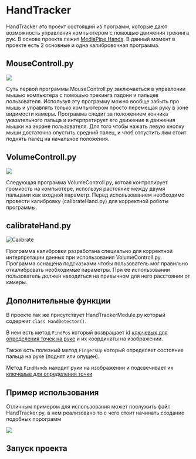 # HandTracker
HandTracker это проект состоящий из программ, которые дают возможность управления компьютером с помощью движения трекинга рук. В основе проекта лежит [MediaPipe Hands](https://google.github.io/mediapipe/solutions/hands). В данный момент в проекте есть 2 основные и одна калибровочная программа.
## MouseControll.py
![](https://github.com/TheBestChelik/Handtracker/blob/main/img/MouseControl.gif?raw=true)

Суть первой программы MouseControll.py заключаеться в управлении мышью компьютера с помошью трекинга ладони и пальцев пользователя. Используя эту программу можно вообще забыть про мышь и управлять только компьютером просто перемещая руку в зоне видимости камеры. Программа следит за положением кончика указательного пальца и интерпретирует его движение в движения мышки на экране пользователя. Для того чтобы нажать левую кнопку мыши достаточно опустить средний палец, и чтоб отпустить лкм стоит поднять палец на начальное положения.
## VolumeControll.py
![](https://github.com/TheBestChelik/Handtracker/blob/main/img/Volume.gif?raw=true)

Следующая программа VolumeControll.py, котоая контролирует громкость на компьютере, используя растояние между двумя пальцами как входной параметр. Перед использованием необходимо провести калибровку (calibrateHand.py) для корректной роботы программы.
## calibrateHand.py
![Calibrate](https://github.com/TheBestChelik/Handtracker/blob/main/img/calibrate.gif?raw=true)

Программа калибровки разработана специально для корректной интерпретации данных при использования VolumeControll.py. Программа оснащена подсказками чтобы пользователь мог правильно откалибровать необходимые параметры. При ее использовании пользователь должен находиться на привычном для него расстоянии от камеры.
## Дополнительные функции
В проекте так же присутствует HandTrackerModule.py который содержит `class HandDetector()`.

В нем есть метод `FindPos` который возвращает id [ключевых для определения точек на руке](https://google.github.io/mediapipe/solutions/hands#hand-landmark-model) и их координаты на изображении. 

Также есть полезный метод `FingersUp` который определяет состояние пальца на руке (поднят или опущен). 

Метод `FindHands` находит руки на изображении и подсвечивает их [ключевые для определения точки](https://google.github.io/mediapipe/solutions/hands#hand-landmark-model)
## Пример использования
Отличным примером для использования может послужить файл HandTracker.py, в нем реализовано то с чего стоит начинать создание подобных порограмм

![](https://github.com/TheBestChelik/Handtracker/blob/main/img/HandTracker.gif?raw=true)
## Запуск проекта
